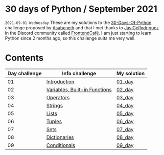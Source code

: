 # 30 days of Python / September 2021
`2021-09-01 Wednesday`
These are my solutions to the [30-Days-Of-Python](https://github.com/Asabeneh/30-Days-Of-Python "30-Days-Of-Python") challenge proposed by [Asabeneth](https://github.com/Asabeneh "Asabeneth") and that I met thanks to [JaviCeRodriguez](https://github.com/JaviCeRodriguez "JaviCeRodriguez")  in the Discord community called [FrontendCafé](https://frontend.cafe "FrontendCafé"). I am just starting to learn Python since 2 months ago, so this challenge suits me very well.

# Contents
Day challenge | Info challenge | My solution
--------------|----------------|------------
01 | [Introduction](https://github.com/Asabeneh/30-Days-Of-Python/blob/master/readme.md "Introduction") | [01_day](https://github.com/pachecurita/30DaysOfPython/blob/main/01_day/helloworld.py)
02  | [Variables, Built-in Functions](https://github.com/Asabeneh/30-Days-Of-Python/blob/master/02_Day_Variables_builtin_functions/02_variables_builtin_functions.md "Variables, Built-in Functions")  | [02_day](https://github.com/pachecurita/30DaysOfPython/tree/main/02_day)
03 | [Operators](https://github.com/Asabeneh/30-Days-Of-Python/blob/master/03_Day_Operators/03_operators.md "Operators") |[03_day](https://github.com/pachecurita/30DaysOfPython/tree/main/03_day)
04 | [Strings](https://github.com/Asabeneh/30-Days-Of-Python/blob/master/04_Day_Strings/04_strings.md "Strings") | [04_day](https://github.com/pachecurita/30DaysOfPython/tree/main/04_day)
05 | [Lists](https://github.com/Asabeneh/30-Days-Of-Python/blob/master/05_Day_Lists/05_lists.md "Lists") | [05_day](https://github.com/pachecurita/30DaysOfPython/tree/main/05_day)
06 | [Tuples](https://github.com/Asabeneh/30-Days-Of-Python/blob/master/06_Day_Tuples/06_tuples.md "Tuples") | [06_day](https://github.com/pachecurita/30DaysOfPython/tree/main/06_day)
07 | [Sets](https://github.com/Asabeneh/30-Days-Of-Python/blob/master/07_Day_Sets/07_sets.md "Sets") | [07_day](https://github.com/pachecurita/30DaysOfPython/tree/main/07_day)
08 | [Dictionaries](https://github.com/Asabeneh/30-Days-Of-Python/blob/master/08_Day_Dictionaries/08_dictionaries.md "Dictionaries") | [08_day](https://github.com/pachecurita/30DaysOfPython/tree/main/08_day)
09 | [Conditionals](https://github.com/Asabeneh/30-Days-Of-Python/blob/master/09_Day_Conditionals/09_conditionals.md "Conditionals") | [09_day](https://github.com/pachecurita/30DaysOfPython/tree/main/09_day)